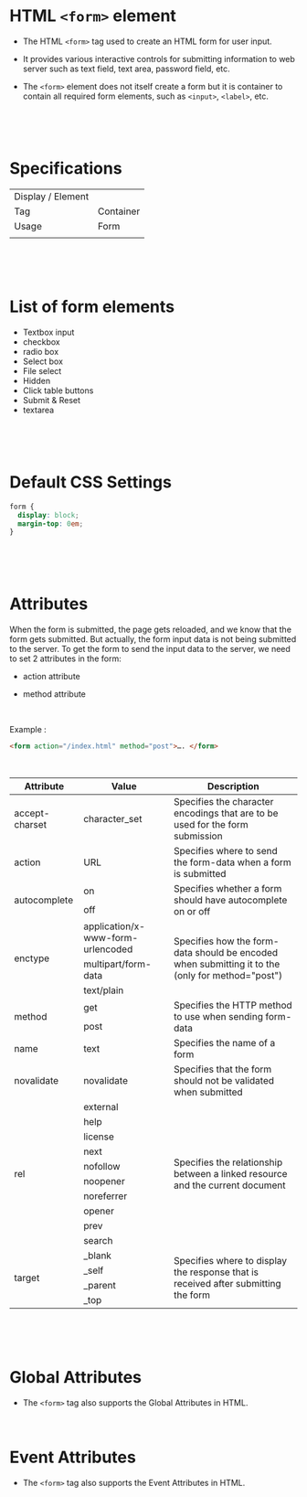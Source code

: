 # HTML `<form>` element

- The HTML `<form>` tag used to create an HTML form for user input.

- It provides various interactive controls for submitting information to web server such as text field, text area, password field, etc.

- The `<form>` element does not itself create a form but it is container to contain all required form elements, such as `<input>`, `<label>`, etc.

&nbsp;

&nbsp;

# Specifications

|                   |           |
| ----------------- | --------- |
| Display / Element |           |
| Tag               | Container |
| Usage             | Form      |
|                   |           |

&nbsp;

&nbsp;

# List of form elements

- Textbox input
- checkbox
- radio box
- Select box
- File select
- Hidden
- Click table buttons
- Submit & Reset
- textarea

&nbsp;

&nbsp;

# Default CSS Settings

```css
form {
  display: block;
  margin-top: 0em;
}
```

&nbsp;

&nbsp;

# Attributes

When the form is submitted, the page gets reloaded, and we know that the form gets submitted. But actually, the form input data is not being submitted to the server. To get the form to send the input data to the server, we need to set 2 attributes in the form:

- action attribute

- method attribute

&nbsp;

Example :

```html
<form action="/index.html" method="post">…. </form>
```

&nbsp;

<table>
    <thead>
        <tr>
            <th>Attribute </th>
            <th>Value </th>
            <th>Description</th>
        </tr>
    </thead>
    <tbody>
        <tr>
            <td>accept-charset </td>
            <td>character_set </td>
            <td>Specifies the character encodings that are to be used for the form submission</td>
        </tr>
        <tr>
            <td> action </td>
            <td> URL </td>
            <td> Specifies where to send the form-data when a form is submitted</td>
        </tr>
        <tr>
            <td rowspan="2">autocomplete</td>
            <td>on</td>
            <td rowspan="2">Specifies whether a form should have autocomplete on or off</td>
        </tr>
        <tr>
            <td>off</td>
        </tr>
        <tr>
            <td rowspan="3"> enctype</td>
            <td>application/x-www-form-urlencoded</td>
            <td rowspan="3">Specifies how the form-data should be encoded when submitting it to the (only for
                method="post")</td>
        </tr>
        <tr>
            <td>multipart/form-data</td>
        </tr>
        <tr>
            <td>text/plain</td>
        </tr>
        <tr>
            <td rowspan="2">method</td>
            <td>get</td>
            <td rowspan="2">Specifies the HTTP method to use when sending form-data</td>
        </tr>
        <tr>
            <td>post </td>
        </tr>
        <tr>
            <td>name </td>
            <td>text </td>
            <td>Specifies the name of a form</td>
        </tr>
        <tr>
            <td>novalidate </td>
            <td>novalidate </td>
            <td>Specifies that the form should not be validated when submitted</td>
        </tr>
        <tr>
            <td rowspan="10">rel</td>
            <td>external</td>
            <td rowspan="10">Specifies the relationship between a linked resource and the current document</td>
        </tr>
        <tr>
            <td>help</td>
        </tr>
        <tr>
            <td>license</td>
        </tr>
        <tr>
            <td>next</td>
        </tr>
        <tr>
            <td>nofollow</td>
        </tr>
        <tr>
            <td>noopener</td>
        </tr>
        <tr>
            <td>noreferrer</td>
        </tr>
        <tr>
            <td>opener</td>
        </tr>
        <tr>
            <td>prev</td>
        </tr>
        <tr>
            <td>search</td>
        </tr>
        <tr>
            <td rowspan="4">target</td>
            <td>_blank</td>
            <td rowspan="4">Specifies where to display the response that is received after submitting the form</td>
        </tr>
        <tr>
<td>_self </td>
        </tr>
        <tr>
            <td> _parent</td>
        </tr>
        <tr>
<td>_top</td>
        </tr>
    </tbody>
</table>

&nbsp;

&nbsp;

# Global Attributes

- The `<form>` tag also supports the Global Attributes in HTML.

&nbsp;

# Event Attributes

- The `<form>` tag also supports the Event Attributes in HTML.
